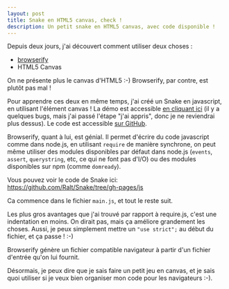 ```yaml
---
layout: post
title: Snake en HTML5 canvas, check !
description: Un petit snake en HTML5 canvas, avec code disponible !
---
```


Depuis deux jours, j'ai découvert comment utiliser deux choses :

- [browserify][1]
- HTML5 Canvas

On ne présente plus le canvas d'HTML5 :-) Browserify, par contre, est plutôt pas mal !

Pour apprendre ces deux en même temps, j'ai créé un Snake en javascript, en utilisant
l'élément canvas ! La démo est accessible [en cliquant ici][2] (il y a quelques bugs,
mais j'ai passé l'étape "j'ai appris", donc je ne reviendrai plus dessus). Le code est
accessible [sur GitHub][3].

Browserify, quant à lui, est génial. Il permet d'écrire du code javascript comme dans
node.js, en utilisant `require` de manière synchrone, on peut même utiliser des modules
disponibles par défaut dans node.js (`events`, `assert`, `querystring`, etc, ce qui
ne font pas d'I/O) ou des modules disponibles sur npm (comme `domready`).

Vous pouvez voir le code de Snake ici: https://github.com/Ralt/Snake/tree/gh-pages/js

Ca commence dans le fichier `main.js`, et tout le reste suit.

Les plus gros avantages que j'ai trouvé par rapport à require.js, c'est une indentation
en moins. On dirait pas, mais ça améliore grandement les choses. Aussi, je peux simplement
mettre un `"use strict";` au début du fichier, et ça passe ! :-)

Browserify génère un fichier compatible navigateur à partir d'un fichier d'entrée qu'on
lui fournit.

Désormais, je peux dire que je sais faire un petit jeu en canvas, et je sais quoi utiliser
si je veux bien organiser mon code pour les navigateurs :-).

   [1]: https://github.com/substack/node-browserify
   [2]: http://margaine.com/Snake
   [3]: https://github.com/Ralt/Snake

